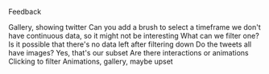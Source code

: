 Feedback

Gallery, showing twitter
Can you add a brush to select a timeframe
    we don't have continuous data, so it might not be interesting
What can we filter one?
Is it possible that there's no data left after filtering down
Do the tweets all have images?
    Yes, that's our subset
Are there interactions or animations
    Clicking to filter
    Animations, gallery, maybe upset
